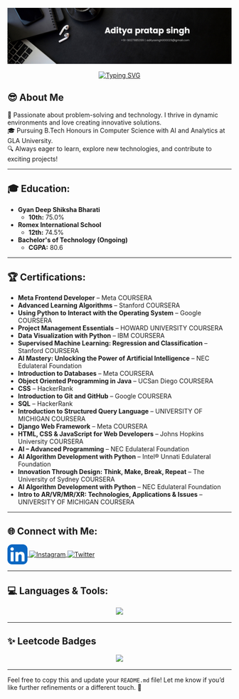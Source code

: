 <p align="center">
  <img src="Black Minimal Motivation Quote LinkedIn Banner.png" alt="Aditya">
</p>

<p align="center">
 <a href="https://git.io/typing-svg"><img src="https://readme-typing-svg.herokuapp.com?font=Special+Elite&duration=3000&pause=1000&center=true&width=435&lines=Hey%2C+My+name+is+Aditya+Pratap+Singh%F0%9F%98%81!;Welcome+to+my+Github+profile" alt="Typing SVG" /></a>
</p>

## 😎 About Me
🚀 Passionate about problem-solving and technology. I thrive in dynamic environments and love creating innovative solutions.  
🎓 Pursuing B.Tech Honours in Computer Science with AI and Analytics at GLA University.  
🔍 Always eager to learn, explore new technologies, and contribute to exciting projects!

---

## 🎓 Education:
- **Gyan Deep Shiksha Bharati**
  - **10th:** 75.0% 
- **Romex International School**
  - **12th:** 74.5% 
- **Bachelor's of Technology (Ongoing)**
  - **CGPA:** 80.6  

---

## 🏆 Certifications:
- **Meta Frontend Developer** – Meta COURSERA  
- **Advanced Learning Algorithms** – Stanford COURSERA  
- **Using Python to Interact with the Operating System** – Google COURSERA  
- **Project Management Essentials** – HOWARD UNIVERSITY COURSERA  
- **Data Visualization with Python** – IBM COURSERA  
- **Supervised Machine Learning: Regression and Classification** – Stanford COURSERA  
- **AI Mastery: Unlocking the Power of Artificial Intelligence** – NEC Edulateral Foundation  
- **Introduction to Databases** – Meta COURSERA  
- **Object Oriented Programming in Java** – UCSan Diego COURSERA  
- **CSS** – HackerRank  
- **Introduction to Git and GitHub** – Google COURSERA 
- **SQL** – HackerRank  
- **Introduction to Structured Query Language** – UNIVERSITY OF MICHIGAN COURSERA
- **Django Web Framework** – Meta COURSERA  
- **HTML, CSS & JavaScript for Web Developers** – Johns Hopkins University COURSERA  
- **AI – Advanced Programming** – NEC Edulateral Foundation  
- **AI Algorithm Development with Python** – Intel® Unnati Edulateral Foundation  
- **Innovation Through Design: Think, Make, Break, Repeat** – The University of Sydney COURSERA  
- **AI Algorithm Development with Python** – NEC Edulateral Foundation  
- **Intro to AR/VR/MR/XR: Technologies, Applications & Issues** – UNIVERSITY OF MICHIGAN COURSERA  

---

## 🌐 Connect with Me:
<a href="https://www.linkedin.com/in/aditya-pratap-singh-411478289/" target="blank">
  <img align="center" src="https://raw.githubusercontent.com/tandpfun/skill-icons/47e2fb9bc1353315f589ad5ce992b4f7debf2e48/icons/LinkedIn.svg" alt="LinkedIn" height="45" width="45" />
</a>

<a href="https://www.instagram.com/its_aditya243?igsh=ejQwYWp5bHU1aDdz&utm_source=qr" target="blank">
  <img align="center" src="https://skillicons.dev/icons?i=instagram" alt="Instagram" height="45" width="45" />
</a>
<a href="mailto:adityasingh000029@gmail.com" target="blank">
  <img align="center" src="https://skillicons.dev/icons?i=twitter" alt="Twitter" height="45" width="45" />
</a>
<!-- <a href="mailto:adityasingh000029@gmail.com" target="blank">
  <img align="center" src="https://skillicons.dev/icons?i=facebook" alt="Facebook" height="45" width="45" />
</a> -->


---

## 💻 Languages & Tools:
<p align="center">
  <a href="https://skillicons.dev">
    <img src="https://skillicons.dev/icons?i=html,css,js,py,mysql,java,php,bootstrap,django,react,git,github&perline=4" />
  </a>
</p>

---
## ✨ Leetcode Badges
<p align="center">
  <img src="https://leetcode-badge-showcase.vercel.app/api?username=its_aditya243&theme=nightowl&animated=true" />
</p>

---
Feel free to copy this and update your `README.md` file! Let me know if you’d like further refinements or a different touch. 🚀
